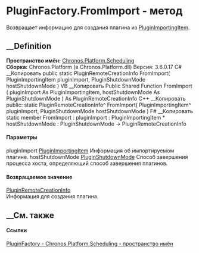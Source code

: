 # PluginFactory.FromImport - метод
Возвращает информацию для создания плагина из
[PluginImportingItem](T_Chronos_Platform_Scheduling_PluginImportingItem.htm).
## __Definition
 **Пространство имён:**
[Chronos.Platform.Scheduling](N_Chronos_Platform_Scheduling.htm)  
 **Сборка:** Chronos.Platform (в Chronos.Platform.dll) Версия: 3.6.0.17
C# __Копировать
     public static PluginRemoteCreationInfo FromImport(
    	PluginImportingItem pluginImport,
    	PluginShutdownMode hostShutdownMode
    )
VB __Копировать
     Public Shared Function FromImport ( 
    	pluginImport As PluginImportingItem,
    	hostShutdownMode As PluginShutdownMode
    ) As PluginRemoteCreationInfo
C++ __Копировать
     public:
    static PluginRemoteCreationInfo^ FromImport(
    	PluginImportingItem^ pluginImport, 
    	PluginShutdownMode hostShutdownMode
    )
F# __Копировать
     static member FromImport : 
            pluginImport : PluginImportingItem * 
            hostShutdownMode : PluginShutdownMode -> PluginRemoteCreationInfo 
#### Параметры
pluginImport
[PluginImportingItem](T_Chronos_Platform_Scheduling_PluginImportingItem.htm)
    Информация об импортируемом плагине.
hostShutdownMode
[PluginShutdownMode](T_Chronos_Platform_Scheduling_PluginShutdownMode.htm)
     Способ завершения процесса хоста, определяющий способ завершения плагинов. 
#### Возвращаемое значение
[PluginRemoteCreationInfo](T_Chronos_Platform_Scheduling_PluginRemoteCreationInfo.htm)  
Информация для создания плагина.
##  __См. также
#### Ссылки
[PluginFactory - ](T_Chronos_Platform_Scheduling_PluginFactory.htm)
[Chronos.Platform.Scheduling - пространство
имён](N_Chronos_Platform_Scheduling.htm)
